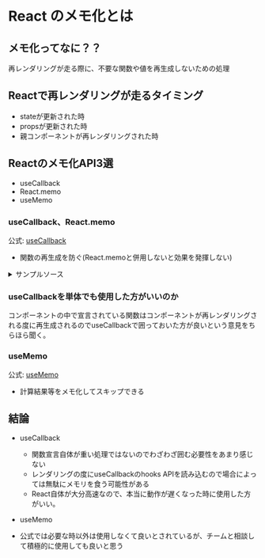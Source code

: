 # React のメモ化とは

## メモ化ってなに？？
再レンダリングが走る際に、不要な関数や値を再生成しないための処理

## Reactで再レンダリングが走るタイミング
- stateが更新された時
- propsが更新された時
- 親コンポーネントが再レンダリングされた時

## Reactのメモ化API3選
- useCallback
- React.memo
- useMemo

### useCallback、React.memo
公式: [useCallback](ttps://ja.reactjs.org/docs/hooks-reference.html#usecallback)
- 関数の再生成を防ぐ(React.memoと併用しないと効果を発揮しない)

<details>
 <summary>サンプルソース</summary>

```JavaScript
const Callback: NextPage = () => {
  const [count, setCount] = useState(0);

  const onClickCountHandler = useCallback(() => {
    setCount((prev) => prev + 1);
  }, []);

  return (
    <div>
      <Count count={count} />
      <button onClick={onClickCountHandler}>+</button>
    </div>
  );
};

// 子コンポーネント
const Count: FC<{ count: number }> = React.memo(({ count }) => {
  return (
    <div>
      <p>カウント: {count}</p>
    </div>
  );
});
```

</details>
  
### useCallbackを単体でも使用した方がいいのか
コンポーネントの中で宣言されている関数はコンポーネントが再レンダリングされる度に再生成されるのでuseCallbackで囲っておいた方が良いという意見をちらほら聞く。

### useMemo
公式: [useMemo](https://ja.reactjs.org/docs/hooks-reference.html#usememo)

- 計算結果等をメモ化してスキップできる
 
 ## 結論
- useCallback
  - 関数宣言自体が重い処理ではないのでわざわざ囲む必要性をあまり感じない
  - レンダリングの度にuseCallbackのhooks APIを読み込むので場合によっては無駄にメモリを食う可能性がある
  - React自体が大分高速なので、本当に動作が遅くなった時に使用した方がいい。

- useMemo
 - 公式では必要な時以外は使用しなくて良いとされているが、チームと相談して積極的に使用しても良いと思う
